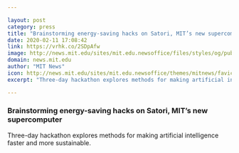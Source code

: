 ```yaml
---

layout: post
category: press
title: "Brainstorming energy-saving hacks on Satori, MIT’s new supercomputer"
date: 2020-02-11 17:08:42
link: https://vrhk.co/2SDpAfw
image: http://news.mit.edu/sites/mit.edu.newsoffice/files/styles/og/public/images/2020/IMG_4309_0.jpg
domain: news.mit.edu
author: "MIT News"
icon: http://news.mit.edu/sites/mit.edu.newsoffice/themes/mitnews/favicon.ico
excerpt: "Three-day hackathon explores methods for making artificial intelligence faster and more sustainable."

---
```


### Brainstorming energy-saving hacks on Satori, MIT’s new supercomputer

Three-day hackathon explores methods for making artificial intelligence faster and more sustainable.